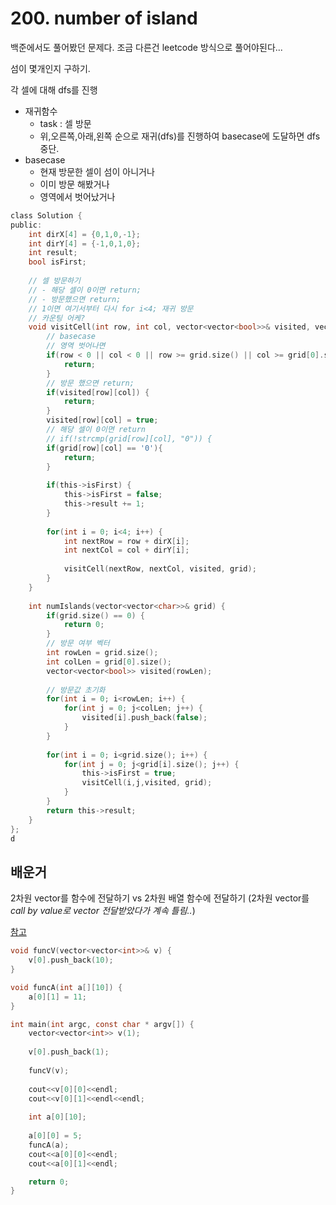 # 200. number of island

백준에서도 풀어봤던 문제다. 조금 다른건 leetcode 방식으로 풀어야된다...

섬이 몇개인지 구하기.

각 셀에 대해 dfs를 진행
- 재귀함수
  - task : 셀 방문
  - 위,오른쪽,아래,왼쪽 순으로 재귀(dfs)를 진행하여 basecase에 도달하면 dfs 중단.
- basecase
  - 현재 방문한 셀이 섬이 아니거나
  - 이미 방문 해봤거나
  - 영역에서 벗어났거나

```C
class Solution {
public:
    int dirX[4] = {0,1,0,-1};
    int dirY[4] = {-1,0,1,0};
    int result;
    bool isFirst;
    
    // 셀 방문하기
    // - 해당 셀이 0이면 return;
    // - 방문했으면 return;
    // 1이면 여기서부터 다시 for i<4; 재귀 방문
    // 카운팅 어케?
    void visitCell(int row, int col, vector<vector<bool>>& visited, vector<vector<char>>& grid) {
        // basecase
        // 영역 벗어나면
        if(row < 0 || col < 0 || row >= grid.size() || col >= grid[0].size()) {
            return;
        }
        // 방문 했으면 return;
        if(visited[row][col]) {
            return;
        }
        visited[row][col] = true;
        // 해당 셀이 0이면 return
        // if(!strcmp(grid[row][col], "0")) {
        if(grid[row][col] == '0'){
            return;
        }
        
        if(this->isFirst) {
            this->isFirst = false;
            this->result += 1;
        }
        
        for(int i = 0; i<4; i++) {
            int nextRow = row + dirX[i];
            int nextCol = col + dirY[i];
            
            visitCell(nextRow, nextCol, visited, grid);
        }
    }
    
    int numIslands(vector<vector<char>>& grid) {
        if(grid.size() == 0) {
            return 0;
        }
        // 방문 여부 벡터
        int rowLen = grid.size();
        int colLen = grid[0].size();
        vector<vector<bool>> visited(rowLen);
        
        // 방문값 초기화
        for(int i = 0; i<rowLen; i++) {
            for(int j = 0; j<colLen; j++) {
                visited[i].push_back(false);
            }
        }
        
        for(int i = 0; i<grid.size(); i++) {
            for(int j = 0; j<grid[i].size(); j++) {
                this->isFirst = true;
                visitCell(i,j,visited, grid);
            }
        }
        return this->result;
    }
};
d
```

## 배운거

2차원 vector를 함수에 전달하기 vs 2차원 배열 함수에 전달하기
(2차원 vector를 _call by value로 vector 전달받았다가 계속 틀림.._)

[참고](https://hashcode.co.kr/questions/764/2%EC%B0%A8%EC%9B%90-%EB%B0%B0%EC%97%B4%EC%9D%84-%ED%95%A8%EC%88%98%EB%A1%9C-%EC%A0%84%EB%8B%AC%ED%95%A0-%EC%88%98%EA%B0%80-%EC%97%86%EC%8A%B5%EB%8B%88%EB%8B%A4)

```C
void funcV(vector<vector<int>>& v) {
    v[0].push_back(10);
}

void funcA(int a[][10]) {
    a[0][1] = 11;
}

int main(int argc, const char * argv[]) {
    vector<vector<int>> v(1);
    
    v[0].push_back(1);
    
    funcV(v);
    
    cout<<v[0][0]<<endl;
    cout<<v[0][1]<<endl<<endl;
    
    int a[0][10];
    
    a[0][0] = 5;
    funcA(a);
    cout<<a[0][0]<<endl;
    cout<<a[0][1]<<endl;

    return 0;
}
```